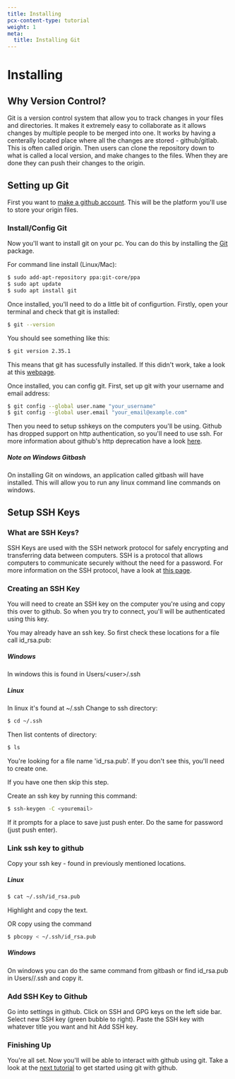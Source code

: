 ```yaml
---
title: Installing
pcx-content-type: tutorial
weight: 1
meta:
  title: Installing Git
---
```


# Installing
## Why Version Control?

Git is a version control system that allow you to track changes in your files and directories. It makes it extremely easy to collaborate as it allows changes by multiple people to be merged into one. It works by having a centerally located place where all the changes are stored - github/gitlab. This is often called origin. Then users can clone the repository down to what is called a local version, and make changes to the files. When they are done they can push their changes to the origin.

## Setting up Git

First you want to [make a github account](https://github.com/signup). This will be the platform you'll use to store your origin files.

### Install/Config Git

Now you'll want to install git on your pc. You can do this by installing the [Git](https://git-scm.com/downloads) package.

For command line install (Linux/Mac):

```sh
$ sudo add-apt-repository ppa:git-core/ppa
$ sudo apt update
$ sudo apt install git
```

Once installed, you'll need to do a little bit of configurtion. Firstly, open your terminal and check that git is installed:

```sh
$ git --version
```

You should see something like this:

```sh
$ git version 2.35.1
```

This means that git has sucessfully installed. If this didn't work, take a look at this [webpage](https://github.com/git-guides/install-git).

Once installed, you can config git. First, set up git with your username and email address:

```sh
$ git config --global user.name "your_username"
$ git config --global user.email "your_email@example.com"
```

Then you need to setup sshkeys on the computers you'll be using. Github has dropped support on http authentication, so you'll need to use ssh. For more information about github's http deprecation have a look [here](https://magecomp.com/blog/generate-personal-access-token-github/).

##### Note on Windows Gitbash

On installing Git on windows, an application called gitbash will have installed. This will allow you to run any linux command line commands on windows.

## Setup SSH Keys

### What are SSH Keys?

SSH Keys are used with the SSH network protocol for safely encrypting and transferring data between computers. SSH is a protocol that allows computers to communicate securely without the need for a password. For more information on the SSH protocol, have a look at [this page](https://www.ssh.com/ssh/).

### Creating an SSH Key

You will need to create an SSH key on the computer you're using and copy this over to github. So when you try to connect, you'll will be authenticated using this key.

You may already have an ssh key. So first check these locations for a file call id_rsa.pub:

##### Windows

In windows this is found in Users/\<user\>/.ssh

##### Linux

In linux it's found at ~/.ssh
Change to ssh directory:

```sh
$ cd ~/.ssh
```

Then list contents of directory:

```sh
$ ls
```

You're looking for a file name 'id_rsa.pub'. If you don't see this, you'll need to create one.

If you have one then skip this step.

Create an ssh key by running this command:

```sh
$ ssh-keygen -C <youremail>
```

If it prompts for a place to save just push enter.
Do the same for password (just push enter).

### Link ssh key to github

Copy your ssh key - found in previously mentioned locations.

##### Linux

```sh
$ cat ~/.ssh/id_rsa.pub
```

Highlight and copy the text.

OR copy using the command

```sh
$ pbcopy < ~/.ssh/id_rsa.pub
```

##### Windows

On windows you can do the same command from gitbash or find id_rsa.pub in Users/<user>/.ssh and copy it.

### Add SSH Key to Github

Go into settings in github.
Click on SSH and GPG keys on the left side bar.
Select new SSH key (green bubble to right).
Paste the SSH key with whatever title you want and hit Add SSH key.

### Finishing Up

You're all set. Now you'll will be able to interact with github using git. Take a look at the [next tutorial](../git-workflow) to get started using git with github.
